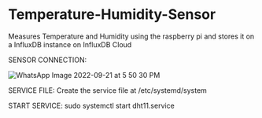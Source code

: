 # Temperature-Humidity-Sensor
Measures Temperature and Humidity using the raspberry pi and stores it on a InfluxDB instance on InfluxDB Cloud

SENSOR CONNECTION:

![WhatsApp Image 2022-09-21 at 5 50 30 PM](https://user-images.githubusercontent.com/90838774/191502777-ea4d5386-1669-4e7d-bd04-bc3f82c806de.jpeg)


SERVICE FILE:
Create the service file at /etc/systemd/system

START SERVICE:
sudo systemctl start dht11.service
